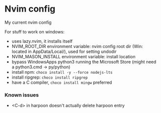 # Nvim config

My current nvim config

For stuff to work on windows:

- uses lazy.nvim, it installs itself
- NVIM_ROOT_DIR environment variable: nvim config root dir (Win: located in AppData/Local/), used for setting undodir
- NVIM_MASON_INSTALL environment variable: install location
- bypass WindowsApps python3 running the Microsoft Store (might need a python3.cmd -> py/python)
- install npm: ```choco install -y --force nodejs-lts ```
- install ripgrep: ```choco install ripgrep```
- have a C compiler, ```choco install mingw``` preferred

### Known issues

- \<C-d> in harpoon doesn't actually delete harpoon entry
